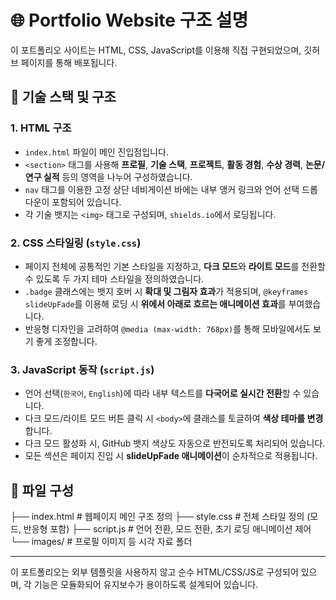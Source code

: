 # 🌐 Portfolio Website 구조 설명

이 포트폴리오 사이트는 HTML, CSS, JavaScript를 이용해 직접 구현되었으며, 깃허브 페이지를 통해 배포됩니다.

## 🔧 기술 스택 및 구조

### 1. HTML 구조
- `index.html` 파일이 메인 진입점입니다.
- `<section>` 태그를 사용해 **프로필**, **기술 스택**, **프로젝트**, **활동 경험**, **수상 경력**, **논문/연구 실적** 등의 영역을 나누어 구성하였습니다.
- `nav` 태그를 이용한 고정 상단 네비게이션 바에는 내부 앵커 링크와 언어 선택 드롭다운이 포함되어 있습니다.
- 각 기술 뱃지는 `<img>` 태그로 구성되며, `shields.io`에서 로딩됩니다.

### 2. CSS 스타일링 (`style.css`)
- 페이지 전체에 공통적인 기본 스타일을 지정하고, **다크 모드**와 **라이트 모드**를 전환할 수 있도록 두 가지 테마 스타일을 정의하였습니다.
- `.badge` 클래스에는 뱃지 호버 시 **확대 및 그림자 효과**가 적용되며, `@keyframes slideUpFade`를 이용해 로딩 시 **위에서 아래로 흐르는 애니메이션 효과**를 부여했습니다.
- 반응형 디자인을 고려하여 `@media (max-width: 768px)`를 통해 모바일에서도 보기 좋게 조정합니다.

### 3. JavaScript 동작 (`script.js`)
- 언어 선택(`한국어`, `English`)에 따라 내부 텍스트를 **다국어로 실시간 전환**할 수 있습니다.
- 다크 모드/라이트 모드 버튼 클릭 시 `<body>`에 클래스를 토글하여 **색상 테마를 변경**합니다.
- 다크 모드 활성화 시, GitHub 뱃지 색상도 자동으로 반전되도록 처리되어 있습니다.
- 모든 섹션은 페이지 진입 시 **slideUpFade 애니메이션**이 순차적으로 적용됩니다.

## 📂 파일 구성
├── index.html # 웹페이지 메인 구조 정의
├── style.css # 전체 스타일 정의 (모드, 반응형 포함)
├── script.js # 언어 전환, 모드 전환, 초기 로딩 애니메이션 제어
└── images/ # 프로필 이미지 등 시각 자료 폴더

---

이 포트폴리오는 외부 템플릿을 사용하지 않고 순수 HTML/CSS/JS로 구성되어 있으며, 각 기능은 모듈화되어 유지보수가 용이하도록 설계되어 있습니다.
